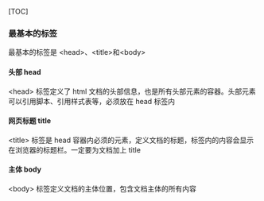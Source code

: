[TOC]

### 最基本的标签
最基本的标签是 \<head\>、\<title\>和\<body\>

#### 头部 head
\<head\> 标签定义了 html 文档的头部信息，也是所有头部元素的容器。头部元素可以引用脚本、引用样式表等，必须放在 head 标签内

#### 网页标题 title
\<title\> 标签是 head 容器内必须的元素，定义文档的标题，标签内的内容会显示在浏览器的标题栏。一定要为文档加上 title

#### 主体 body
\<body\> 标签定义文档的主体位置，包含文档主体的所有内容